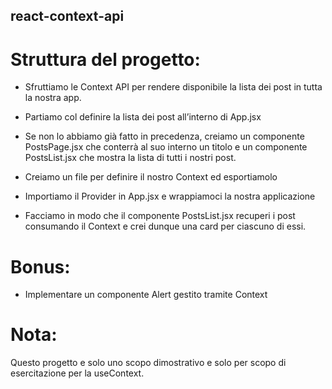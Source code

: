## react-context-api

# Struttura del progetto:

- Sfruttiamo le Context API per rendere disponibile la lista dei post in tutta la nostra app.

- Partiamo col definire la lista dei post all’interno di App.jsx
- Se non lo abbiamo già fatto in precedenza, creiamo un componente PostsPage.jsx  che conterrà al suo interno un titolo e un componente PostsList.jsx  che mostra la lista di tutti i nostri post.

- Creiamo un file per definire il nostro Context ed esportiamolo
- Importiamo il Provider in App.jsx e wrappiamoci la nostra applicazione
- Facciamo in modo che il componente PostsList.jsx recuperi i post consumando il Context e crei dunque una card per ciascuno di essi.

# Bonus:
- Implementare un componente Alert gestito tramite Context

# Nota:

Questo progetto e solo uno scopo dimostrativo e solo per scopo di esercitazione per la useContext.